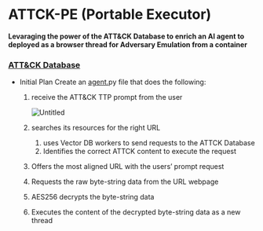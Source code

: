# ATTCK-PE (Portable Executor)
**Levaraging the power of the ATT&CK Database to enrich an AI agent to deployed as a browser thread for Adversary Emulation from a container**
### [ATT&CK Database](https://cmndcntrl.notion.site/ATT-CK-TTP-Database-82388bfa18a6411c8bdf844a7880bc6b)
- Initial Plan
    Create an [agent.](http://agent.py/)py file that does the following:
    
    1. receive the ATT&CK TTP prompt from the user
        
        ![Untitled](https://prod-files-secure.s3.us-west-2.amazonaws.com/6a969394-6c77-4ae0-add7-cf2ff01004c6/4f75e153-e316-4cd0-9063-cfd9209bdebc/Untitled.png)
        
    2. searches its resources for the right URL
        1. uses Vector DB workers to send requests to the ATTCK Database 
        2. Identifies the correct ATTCK content to execute the request
    3. Offers the most aligned URL with the users’ prompt request
    4. Requests the raw byte-string data from the URL webpage
    5. AES256 decrypts the byte-string data 
    6. Executes the content of the decrypted byte-string data as a new thread
